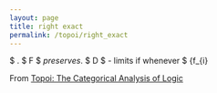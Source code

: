```yaml
---
layout: page
title: right exact
permalink: /topoi/right_exact
---
```

$ . $ F $ _preserves_. $ D $ - limits if whenever $ {f_{i}


From [Topoi: The Categorical Analysis of Logic](https://mathgloss.github.io/MathGloss/topoi.html)